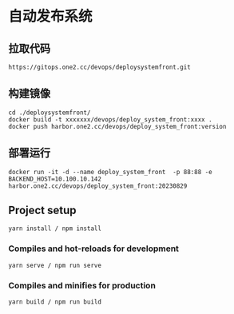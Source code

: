# 自动发布系统

## 拉取代码
```angular2html
https://gitops.one2.cc/devops/deploysystemfront.git
```


## 构建镜像
```angular2html
cd ./deploysystemfront/
docker build -t xxxxxxx/devops/deploy_system_front:xxxx .
docker push harbor.one2.cc/devops/deploy_system_front:version
```

## 部署运行
```angular2html
docker run -it -d --name deploy_system_front  -p 88:88 -e BACKEND_HOST=10.100.10.142 harbor.one2.cc/devops/deploy_system_front:20230829
```

## Project setup
```
yarn install / npm install
```

### Compiles and hot-reloads for development
```
yarn serve / npm run serve
```

### Compiles and minifies for production
```
yarn build / npm run build
```

